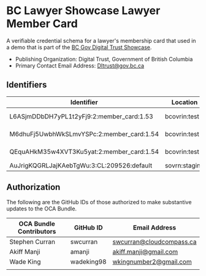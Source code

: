 # BC Lawyer Showcase Lawyer Member Card

A verifiable credential schema for a lawyer's membership card that used in a demo that is part of the [BC Gov Digital Trust Showcase](https://digital.gov.bc.ca/digital-trust/showcase/).

- Publishing Organization: Digital Trust, Government of British Columbia
- Primary Contact Email Address: DItrust@gov.bc.ca

## Identifiers

| Identifier                                 | Location  | URL                                                   |
| ------------------------------------------ | --------- | ----------------------------------------------------- |
| L6ASjmDDbDH7yPL1t2yFj9:2:member_card:1.53 | bcovrin:test | http://test.bcovrin.vonx.io/browse/domain?page=1&query=L6ASjmDDbDH7yPL1t2yFj9%3A2%3Amember_card%3A1.53&txn_type=101 |
| M6dhuFj5UwbhWkSLmvYSPc:2:member_card:1.54 | bcovrin:test | http://test.bcovrin.vonx.io/browse/domain?page=1&query=M6dhuFj5UwbhWkSLmvYSPc%3A2%3Amember_card%3A1.54&txn_type=101 |
| QEquAHkM35w4XVT3Ku5yat:2:member_card:1.54 | bcovrin:test | http://test.bcovrin.vonx.io/browse/domain?page=1&query=QEquAHkM35w4XVT3Ku5yat%3A2%3Amember_card%3A1.54&txn_type=101 |
| AuJrigKQGRLJajKAebTgWu:3:CL:209526:default | sovrn:staging | https://indyscan.io/tx/SOVRIN_STAGINGNET/domain/209527 |

## Authorization

The following are the GitHub IDs of those authorized to make substantive updates to the OCA Bundle.

| OCA Bundle Contributors | GitHub ID  | Email Address            |
| ----------------------- | ---------- | ------------------------ |
| Stephen Curran          | swcurran   | swcurran@cloudcompass.ca |
| Akiff Manji             | amanji     | akiff.manji@gmail.com    |
| Wade King               | wadeking98 | wkingnumber2@gmail.com   |
|                         |            |                          |
